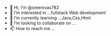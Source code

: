 - 👋 Hi, I’m @sreenivas782
- 👀 I’m interested in ...fullstack Web development
- 🌱 I’m currently learning ...Java,Css,Html
- 💞️ I’m looking to collaborate on ...
- 📫 How to reach me ...

<!---
sreenivas782/sreenivas782 is a ✨ special ✨ repository because its `README.md` (this file) appears on your GitHub profile.
You can click the Preview link to take a look at your changes.
--->
